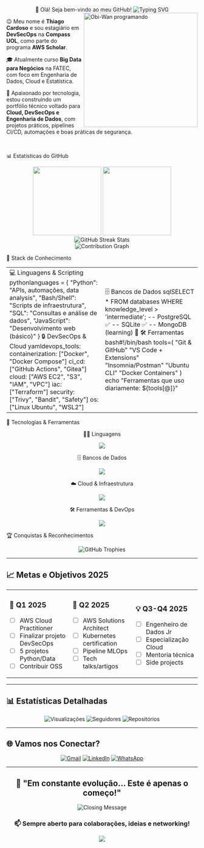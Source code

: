 <div align="center">
👋 Olá! Seja bem-vindo ao meu GitHub!
<img src="https://readme-typing-svg.herokuapp.com?font=Fira+Code&size=32&duration=2800&pause=2000&color=FF6B6B&center=true&vCenter=true&width=940&lines=Ol%C3%A1%2C+eu+sou+Thiago+Cardoso!;DevSecOps+%7C+Cloud+Engineer+%7C+Data+Engineer;Sempre+aprendendo+e+evoluindo!+%F0%9F%9A%80" alt="Typing SVG" />
</div>
<img src="https://media.giphy.com/media/xTiIzJSKB4l7xTouE8/giphy.gif" width="300" alt="Obi-Wan programando" align="right"/>
<p align="left">
  😉 Meu nome é <strong>Thiago Cardoso</strong> e sou estagiário em <strong>DevSecOps</strong> na <strong>Compass UOL</strong>, como parte do programa <strong>AWS Scholar</strong>.
</p>
<p align="left">
  🎓 Atualmente curso <strong>Big Data para Negócios</strong> na FATEC, com foco em Engenharia de Dados, Cloud e Estatística.
</p>
<p align="left">
  🚀 Apaixonado por tecnologia, estou construindo um portfólio técnico voltado para <strong>Cloud, DevSecOps e Engenharia de Dados</strong>, com projetos práticos, pipelines CI/CD, automações e boas práticas de segurança.
</p>
<br clear="both"/>

📊 Estatísticas do GitHub
<div align="center">
  <img height="180em" src="https://github-readme-stats.vercel.app/api?username=Thiago-code-lab&show_icons=true&theme=radical&include_all_commits=true&count_private=true&locale=pt-br"/>
  <img height="180em" src="https://github-readme-stats.vercel.app/api/top-langs/?username=Thiago-code-lab&layout=compact&langs_count=8&theme=radical&locale=pt-br"/>
</div>
<div align="center">
  <img src="https://github-readme-streak-stats.herokuapp.com/?user=Thiago-code-lab&theme=radical&hide_border=true&locale=pt_BR&hide_title=true" alt="GitHub Streak Stats"/>
</div>
<div align="center">
  <img src="https://github-readme-activity-graph.vercel.app/graph?username=Thiago-code-lab&bg_color=0d1117&color=f85d7f&line=f85d7f&point=f85d7f&area=true&hide_border=true" alt="Contribution Graph"/>
</div>

🧠 Stack de Conhecimento
<table align="center">
<tr>
<td width="50%">
💻 Linguagens & Scripting
pythonlanguages = {
    "Python": "APIs, automações, data analysis",
    "Bash/Shell": "Scripts de infraestrutura",
    "SQL": "Consultas e análise de dados",
    "JavaScript": "Desenvolvimento web (básico)"
}
🔒 DevSecOps & Cloud
yamldevops_tools:
  containerization: ["Docker", "Docker Compose"]
  ci_cd: ["GitHub Actions", "Gitea"]
  cloud: ["AWS EC2", "S3", "IAM", "VPC"]
  iac: ["Terraform"]
  security: ["Trivy", "Bandit", "Safety"]
  os: ["Linux Ubuntu", "WSL2"]
</td>
<td width="50%">
🗄️ Bancos de Dados
sqlSELECT * FROM databases WHERE knowledge_level > 'intermediate';
-- PostgreSQL ✅
-- SQLite ✅  
-- MongoDB (learning) 🔄
🛠️ Ferramentas
bash#!/bin/bash
tools=(
    "Git & GitHub"
    "VS Code + Extensions"
    "Insomnia/Postman"
    "Ubuntu CLI"
    "Docker Containers"
)
echo "Ferramentas que uso diariamente: ${tools[@]}"
</td>
</tr>
</table>

🚀 Tecnologias & Ferramentas
<div align="center">
👨‍💻 Linguagens
<p>
  <img src="https://skillicons.dev/icons?i=python,bash,html,css,js,sql" />
</p>
🗄️ Bancos de Dados
<p>
  <img src="https://skillicons.dev/icons?i=postgres,mongodb,sqlite" />
</p>
☁️ Cloud & Infraestrutura
<p>
  <img src="https://skillicons.dev/icons?i=aws,gcp,docker,terraform,kubernetes" />
</p>
🛠️ Ferramentas & DevOps
<p>
  <img src="https://skillicons.dev/icons?i=git,github,vscode,linux,ubuntu" />
</p>
</div>

🏆 Conquistas & Reconhecimentos
<div align="center">
  <img src="https://github-profile-trophy.vercel.app/?username=Thiago-code-lab&theme=radical&no-frame=true&no-bg=false&margin-w=4&column=8&rank=SECRET,SSS,SS,S,AAA,AA,A,B" alt="GitHub Trophies"/>
</div>

---

## 📈 Metas e Objetivos 2025

<table align="center">
<tr>
<td width="33%">

### 🎯 **Q1 2025**
- [ ] AWS Cloud Practitioner
- [ ] Finalizar projeto DevSecOps
- [ ] 5 projetos Python/Data
- [ ] Contribuir OSS

</td>
<td width="33%">

### 🚀 **Q2 2025**
- [ ] AWS Solutions Architect
- [ ] Kubernetes certification
- [ ] Pipeline MLOps
- [ ] Tech talks/artigos

</td>
<td width="34%">

### 💡 **Q3-Q4 2025**
- [ ] Engenheiro de Dados Jr
- [ ] Especialização Cloud
- [ ] Mentoria técnica
- [ ] Side projects

</td>
</tr>
</table>

---

## 📊 Estatísticas Detalhadas

<div align="center">
  
![Visualizações](https://komarev.com/ghpvc/?username=Thiago-code-lab&color=ff69b4&style=for-the-badge&label=Visitantes)
![Seguidores](https://img.shields.io/github/followers/Thiago-code-lab?label=Seguidores&style=for-the-badge&color=blue)
![Repositórios](https://img.shields.io/badge/Reposit%C3%B3rios-Crescendo-green?style=for-the-badge)

</div>

---

## 🌐 Vamos nos Conectar?

<div align="center">

[![Gmail](https://img.shields.io/badge/-Gmail-FF0000?style=for-the-badge&logo=gmail&logoColor=white)](mailto:analyticsdev.thiago@gmail.com)
[![LinkedIn](https://img.shields.io/badge/-LinkedIn-0077B5?style=for-the-badge&logo=linkedin&logoColor=white)](https://www.linkedin.com/in/analyticsthiagocardoso)
[![WhatsApp](https://img.shields.io/badge/-WhatsApp-25D366?style=for-the-badge&logo=whatsapp&logoColor=white)](https://api.whatsapp.com/send?phone=5511952069862)

</div>

---

<div align="center">

## 🚀 **"Em constante evolução... Este é apenas o começo!"**

<img src="https://readme-typing-svg.herokuapp.com?font=Fira+Code&size=20&duration=3000&pause=1000&color=FF6B6B&center=true&vCenter=true&width=600&lines=Obrigado+pela+visita+Padawan!;Que+a+Força+esteja+com+você!;Vamos+construir+o+futuro+juntos!" alt="Closing Message" />

### 📫 **Sempre aberto para colaborações, ideias e networking!**

</div>

<div align="center">
  <img src="https://capsule-render.vercel.app/api?type=waving&color=gradient&height=100&section=footer&animation=twinkling"/>
</div>
